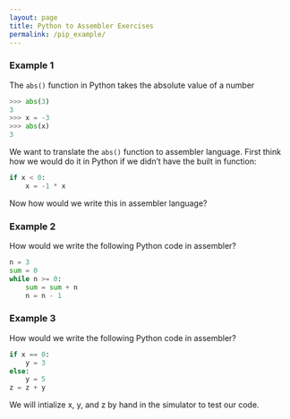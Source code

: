 ```yaml
---
layout: page
title: Python to Assembler Exercises
permalink: /pip_example/
---
```


### Example 1
The `abs()` function in Python takes the absolute value of a number

```python
>>> abs(3)
3
>>> x = -3
>>> abs(x)
3
```

We want to translate the `abs()` function to assembler language. First think how we would do it in Python if we didn’t have the built in function:

```python
if x < 0:
    x = -1 * x
```

Now how would we write this in assembler language?


### Example 2
How would we write the following Python code in assembler?

```python
n = 3
sum = 0
while n >= 0:
    sum = sum + n
    n = n - 1
```

### Example 3
How would we write the following Python code in assembler?

```python
if x == 0:
    y = 3
else:
    y = 5
z = z + y
```

We will intialize x, y, and z by hand in the simulator to test our code.  